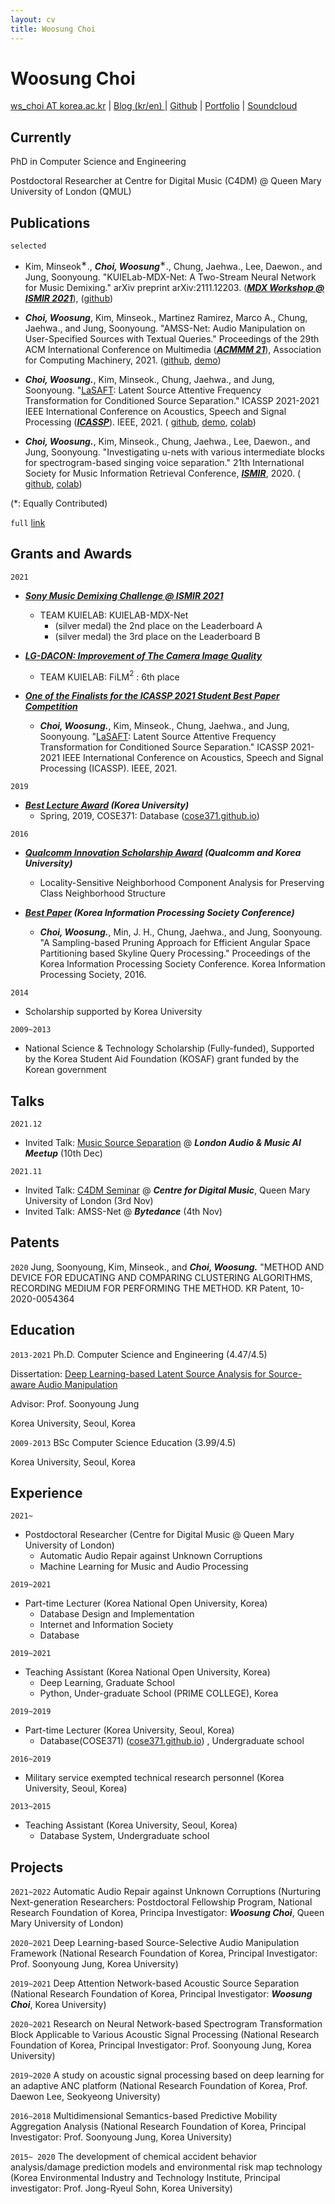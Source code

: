 ```yaml
---
layout: cv
title: Woosung Choi
---
```

# Woosung Choi

<div id="webaddress">
<a href="ws_choi@korea.ac.kr">ws_choi AT korea.ac.kr</a>
| <a href="http://intelligence.korea.ac.kr/members/wschoi/">Blog (kr/en) </a>
| <a href="https://github.com/ws-choi">Github</a>
| <a href="https://ws-choi.github.io/dissertation-slide/">Portfolio</a>
| <a href="https://soundcloud.com/choi-hn">Soundcloud</a>
    
</div>

## Currently

PhD in Computer Science and Engineering

Postdoctoral Researcher at Centre for Digital Music (C4DM) @ Queen Mary University of London (QMUL)

## Publications

`selected`

- Kim, Minseok${}^{∗}$., ***Choi, Woosung***${}^{∗}$., Chung, Jaehwa., Lee, Daewon., and Jung, Soonyoung. "KUIELab-MDX-Net: A Two-Stream Neural Network for Music Demixing." arXiv preprint arXiv:2111.12203. (***[MDX Workshop @ ISMIR 2021](https://mdx-workshop.github.io/)***), ([github](https://github.com/kuielab/mdx-net))

- ***Choi, Woosung***, Kim, Minseok., Martinez Ramirez, Marco A., Chung, Jaehwa., and Jung, Soonyoung. "AMSS-Net: Audio Manipulation on User-Specified Sources with Textual Queries." Proceedings of the 29th ACM International Conference on Multimedia (***[ACMMM 21](https://dl.acm.org/doi/10.1145/3474085.3475323)***), Association for Computing Machinery, 2021. ([github](https://github.com/kuielab/AMSS-Net), [demo](https://kuielab.github.io/AMSS-Net/)) 

- ***Choi, Woosung.***, Kim, Minseok., Chung, Jaehwa., and Jung, Soonyoung. "[LaSAFT](https://paperswithcode.com/paper/lasaft-latent-source-attentive-frequency): Latent Source Attentive Frequency Transformation for Conditioned Source Separation." ICASSP 2021-2021 IEEE International Conference on Acoustics, Speech and Signal Processing (***[ICASSP](https://2021.ieeeicassp.org/)***). IEEE, 2021. ( [github](https://github.com/ws-choi/Conditioned-Source-Separation-LaSAFT), [demo](http://lasaft.github.io/), [colab](https://colab.research.google.com/github/ws-choi/Conditioned-Source-Separation-LaSAFT/blob/main/colab_demo/LaSAFT_with_GPoCM_Stella_Jang_Example.ipynb)) 

- ***Choi, Woosung.***, Kim, Minseok., Chung, Jaehwa., Lee, Daewon., and Jung, Soonyoung. "Investigating u-nets with various intermediate blocks for spectrogram-based singing voice separation." 21th International Society for Music Information Retrieval Conference, ***[ISMIR](https://program.ismir2020.net/poster_2-04.html)***, 2020. ( [github](https://github.com/ws-choi/ISMIR2020_U_Nets_SVS), [colab](https://colab.research.google.com/github/ws-choi/ISMIR2020_U_Nets_SVS/blob/master/colab_demo/TFC_TDF_Net_Large.ipynb))

(*: Equally Contributed)

`full`
[link](https://scholar.google.com/citations?user=zVirpHQAAAAJ)

## Grants and Awards

`2021`
- ***[Sony Music Demixing Challenge @ ISMIR 2021](https://github.com/kuielab/mdx-net)***
    - TEAM KUIELAB: KUIELAB-MDX-Net
        - (silver medal) the 2nd place on the Leaderboard A
        - (silver medal) the 3rd place on the Leaderboard B 
- ***[LG-DACON: Improvement of The Camera Image Quality](https://dacon.io/competitions/official/235746/overview/description)***
    - TEAM KUIELAB: FiLM${}^2$ : 6th place

- ***[One of the Finalists for the ICASSP 2021 Student Best Paper Competition](https://ieeexplore.ieee.org/document/9413896/)***
    - ***Choi, Woosung.***, Kim, Minseok., Chung, Jaehwa., and Jung, Soonyoung. "[LaSAFT](https://paperswithcode.com/paper/lasaft-latent-source-attentive-frequency): Latent Source Attentive Frequency Transformation for Conditioned Source Separation." ICASSP 2021-2021 IEEE International Conference on Acoustics, Speech and Signal Processing (ICASSP). IEEE, 2021. 

`2019`
- ***[Best Lecture Award](https://www.korea.ac.kr/cop/bestLecture/bestLectureList.do?siteId=university#) (Korea University)***
    - Spring, 2019, COSE371: Database ([cose371.github.io](https://cose371.github.io/))

`2016`
- ***[Qualcomm Innovation Scholarship Award](https://1drv.ms/p/s!AszT-SZB_jBylxqwb5M7jddIE9Tk?e=6dOqAG) (Qualcomm and Korea University)***
    - Locality-Sensitive Neighborhood Component Analysis for Preserving Class Neighborhood Structure

- ***[Best Paper](https://www.researchgate.net/publication/316336290_An_Efficient_Angular_Space_Partitioning_Based_Skyline_Query_Processing_Using_Sampling-Based_Pruning) (Korea Information Processing Society Conference)***
    - ***Choi, Woosung.***, Min, J. H., Chung, Jaehwa., and Jung, Soonyoung. "A Sampling-based Pruning Approach for Efficient Angular Space Partitioning based Skyline Query Processing." Proceedings of the Korea Information Processing Society Conference. Korea Information Processing Society, 2016.

`2014`
- Scholarship supported by Korea University

`2009~2013`
- National Science & Technology Scholarship (Fully-funded), Supported by the Korea Student Aid Foundation (KOSAF) grant funded by the Korean government

## Talks

`2021.12` 
- Invited Talk: [Music Source Separation](https://www.meetup.com/London-Audio-and-Music-AI-Meetup/events/282385284/?fbclid=IwAR35-6B9QC7zv1KNj_t1EfG4jcLVWaPjfKSgoWnQc2ThRZKzyT4uIdy2EIA) @ ***London Audio & Music AI Meetup*** (10th Dec)

`2021.11` 
- Invited Talk: [C4DM Seminar](https://c4dm.eecs.qmul.ac.uk/news/news.2021-11-03.C4DM_Seminar_-_Woosung_Choi_-_Audio_Manipulation_on_User-Specified_Sources_with_Textual_Queries_(Video_Available).html) @ ***Centre for Digital Music***, Queen Mary University of London (3rd Nov)
- Invited Talk: AMSS-Net @ ***Bytedance*** (4th Nov)

## Patents

`2020`
Jung, Soonyoung, Kim, Minseok., and ***Choi, Woosung.*** "METHOD AND DEVICE FOR EDUCATING AND COMPARING CLUSTERING ALGORITHMS, RECORDING MEDIUM FOR PERFORMING THE METHOD. KR Patent, 10-2020-0054364


## Education


`2013-2021`
Ph.D. Computer Science and Engineering (4.47/4.5)

Dissertation: [Deep Learning-based Latent Source Analysis for Source-aware Audio Manipulation](assets/dissertation.pdf)

Advisor: Prof. Soonyoung Jung

Korea University, Seoul, Korea


`2009-2013`
BSc Computer Science Education (3.99/4.5)

Korea University, Seoul, Korea


## Experience

`2021~` 
- Postdoctoral Researcher (Centre for Digital Music @ Queen Mary University of London)
    - Automatic Audio Repair against Unknown Corruptions
    - Machine Learning for Music and Audio Processing

`2019~2021` 
- Part-time Lecturer (Korea National Open University, Korea)
    - Database Design and Implementation
    - Internet and Information Society
    - Database

`2019~2021`
- Teaching Assistant (Korea National Open University, Korea)
    - Deep Learning, Graduate School
    - Python, Under-graduate School (PRIME COLLEGE), Korea

`2019~2019` 
- Part-time Lecturer (Korea University, Seoul, Korea)
    - Database(COSE371) ([cose371.github.io](https://cose371.github.io/)) , Undergraduate school

`2016~2019`
- Military service exempted technical research personnel (Korea University, Seoul, Korea)

`2013~2015`
- Teaching Assistant (Korea University, Seoul, Korea)
    - Database System, Undergraduate school


## Projects

`2021~2022`
Automatic Audio Repair against Unknown Corruptions (Nurturing Next-generation Researchers: Postdoctoral Fellowship Program, National Research Foundation of Korea, Principa Investigator: ***Woosung Choi***, Queen Mary University of London)

`2020~2021`
Deep Learning-based Source-Selective Audio Manipulation Framework (National Research Foundation of Korea, Principal Investigator: Prof. Soonyoung Jung, Korea University)

`2019~2021`
Deep Attention Network-based Acoustic Source Separation (National Research Foundation of Korea, Principal Investigator: ***Woosung Choi***, Korea University)

`2020~2021`
Research on Neural Network-based Spectrogram Transformation Block Applicable to Various Acoustic Signal Processing (National Research Foundation of Korea, Principal Investigator: Prof. Soonyoung Jung, Korea University)

`2019~2020`
A study on acoustic signal processing based on deep learning for an adaptive ANC platform (National Research Foundation of Korea, Prof. Daewon Lee, Seokyeong University)

`2016~2018`
Multidimensional Semantics-based Predictive Mobility Aggregation Analysis (National Research Foundation of Korea, Principal Investigator: Prof. Soonyoung Jung, Korea University)

`2015~ 2020`
The development of chemical accident behavior analysis/damage prediction models and environmental risk map technology (Korea Environmental Industry and Technology
Institute, Principal investigator: Prof. Jong-Ryeul Sohn, Korea University)

<!-- ### Footer

Last updated: Nov 2021 -->


